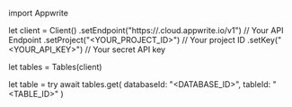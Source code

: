 import Appwrite

let client = Client()
    .setEndpoint("https://<REGION>.cloud.appwrite.io/v1") // Your API Endpoint
    .setProject("<YOUR_PROJECT_ID>") // Your project ID
    .setKey("<YOUR_API_KEY>") // Your secret API key

let tables = Tables(client)

let table = try await tables.get(
    databaseId: "<DATABASE_ID>",
    tableId: "<TABLE_ID>"
)

